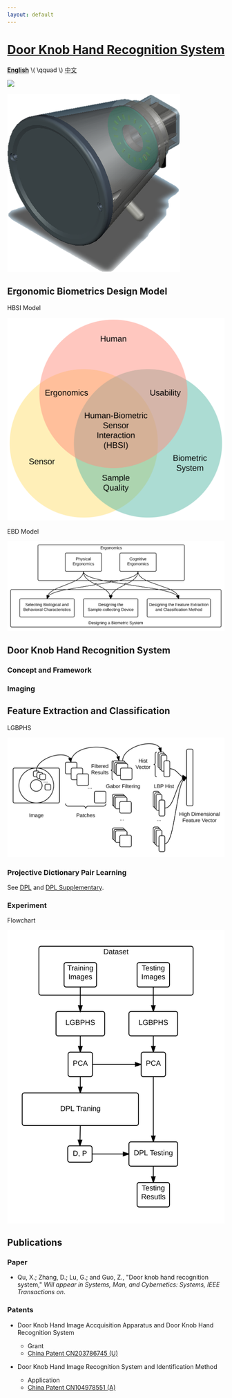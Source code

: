 ```yaml
---
layout: default
---
```


[Door Knob Hand Recognition System]({{site.url}}/)
==================================

[**English**](/) \\( \\qquad \\) [中文](/cn/)

![](http://images.freeimages.com/images/previews/7d5/under-construction-icon-1242121.jpg)

![DKHRS](/images/fig_device.png)

## Ergonomic Biometrics Design Model ##

HBSI Model

![HBSI model](/images/fig_hbsi.svg)

EBD Model

![EBD model](/images/fig_newmodel.svg)

## Door Knob Hand Recognition System ##

### Concept and Framework ###

### Imaging ###

## Feature Extraction and Classification ##

LGBPHS

![LGBPHS Method](/images/fig_lgbphs.svg)

### Projective Dictionary Pair Learning

See [DPL](/dpl/) and [DPL Supplementary](/dpl-supplementary/).

### Experiment ###

Flowchart

![Flowchart](/images/fig_flowchart.svg)

## Publications ##

### Paper ###

+ Qu, X.; Zhang, D.; Lu, G.; and Guo, Z., "Door knob hand recognition system," *Will appear in Systems, Man, and Cybernetics: Systems, IEEE Transactions on*.

### Patents ###

+ Door Knob Hand Image Accquisition Apparatus and Door Knob Hand Recognition System
  + Grant
  + [China Patent CN203786745 (U)](https://www.google.com/patents/CN203786745U?cl=en&dq=CN203786745)


+ Door Knob Hand Image Recognition System and Identification Method
  + Application
  + [China Patent CN104978551 (A)](http://www.google.com/patents/CN104978551A?cl=en)
